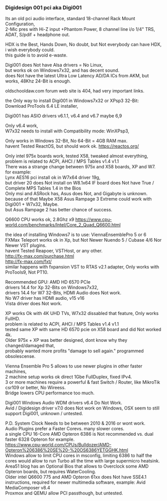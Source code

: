 ### Digidesign 001 pci aka Digi001

Its an old pci audio interface, standard 18-channel Rack Mount Configuration, </br>
2-Mic pres with Hi-Z input +Phantom Power, 8 channel line i/o 1/4" TRS, ADAT, S/pdif + headphone out. </p>

HDX is the Best, Hands Down, No doubt, but Not everybody can have HDX, i wish everybody could. </br>
this guide is to avoid e-waste. </p>

Digi001 does Not have Alsa drivers = No Linux, </br>
but works ok on Windows7x32, and has decent sound. </br>
does Not have the latest Ultra Low Latency AD/DA ICs from AKM, but works, 48Khz 24-Bit is enough.</p>

oldschooldaw.com forum web site is 404, had very important links. </p>

the Only way to install Digi001 in Windows7x32 or XPsp3 32-Bit: </br>
Download ProTools 6.4 LE installer, </p>

Digi001 has ASIO drivers v6.1.1, v6.4 and v6.7 maybe 6,9 </p>

Only v6.4 work, </br>
W7x32 needs to install with Compatibility mode: WinXPsp3, </p>

Only works in Windows 32-Bit, No 64-Bit = 4GB RAM max. </br>
havent Tested ReactOS, but should work ok. https://reactos.org/ </p>

Only intel 975x boards work, tested X58, tweaked almost everything, </br>
problem is related to ACPI, AHCI / MPS Tables v1.4 v1.1 </br>
There was a strange change between 975x and X58 boards, XP and W7. </br>
for example: </br>
Lynx AES16 pci install ok in W7x64 driver 19g, </br>
but driver 20 does Not install on W8.1x64 IF board does Not have True / Complete MPS Tables 1.4 in the Bios </br>
Only msi and ASRock has, Asus does Not, and Gigabyte is unknown. </br>
because of that Maybe X58 Asus Rampage 3 Extreme could work with Digi001 + W7x32, Maybe. </br>
but Asus Rampage 2 has better chance of success. </p>

Q6600 CPU works ok, 2.8Ghz x9 https://www.cpu-world.com/benchmarks/Intel/Core_2_Quad_Q6600.html </p>

the idea of installing Windows7 is to use: ViennaEnsemblePro 5 or 6 </br>
FXMax Teleport works ok in Xp, but Not Newer Nuendo 5 / Cubase 4/6 Nor Newer VST plugins. </br>
havent Tested Reapoer, VSTHost, or any other. </br>
http://fx-max.com/purchase.html </br>
http://fx-max.com/fxt/ </br>
similar happens with fxpansion VST to RTAS v2.1 adapter, Only works with ProTools9, Not PT10. </p>

Recommended GPU: AMD HD 6570 PCIe </br>
drivers 14.4 for Xp 32-Bits on Windows7x32, </br>
drivers 14.4 for W7 32-Bits, HDMI Audio does Not work. </br>
No W7 driver has HDMI audio, v15 v16 </br>
Vista driver does Not work. </p>

XP works Ok with 4K UHD TVs, 
W7x32 dissabled that feature, Only works FullHD. </br>
problem is related to ACPI, AHCI / MPS Tables v1.4 v1.1 </br>
tested same XP with same HD 6570 pcie on X58 board and did Not worked 4k. </br>
Older 975x + XP was better designed, dont know why they changed/damaged that, </br>
probably wanted more profits "damage to sell again." programmed obsolescense. </p>

Vienna Ensemble Pro 5 allows to use newer plugins in other faster machines, </br>
2 machine setup works ok direct 1Gbe FullDuplex, fixed IPv4. </br>
3 or more machines require a powerful & fast Switch / Router, like MikroTik csr109 or better, No Wireess. <br>
Bridge lowers CPU performance too much. </p>

Digi001 Windows Audio WDM drivers v6.4 Do Not Work. </br>
Avid / Digidesign driver v7.0 does Not work on Windows, OSX seem to still support Digi001, unknown / untested. </p>

P.D. System Clock Needs to be between 2010 & 2016 or wont work. </br>
Audio Plugins prefer a Faster Corevs. many slower cores. </br>
a single CPU 16-Core AMD Opteron 6386 is Not recommended vs. dual faster 6328 Opteron for example. </br>
https://www.cpu-world.com/CPUs/Bulldozer/AMD-Opteron%206386%20SE%20-%20OS6386YETGGHK.html </br>
Windows allow to limit CPU cores in msconfig, limiting 6386 to half the cores would allow to run Turbo all the time with large supermicro heatsink. </br>
Area51 blog has an Optional Bios that allows to Overclock some AMD Opteron boards, but requires WaterCooling. </br>
Older intel Q6600 775 and AMD Opteron 61xx does Not have SSE4.1 instructions, required for newer multimedia software, example: Avid MediaComposer v8.4</br>
Proxmox and QEMU allow PCI passthough, but untested.</p>
